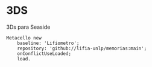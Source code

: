 # 3DS

3Ds para Seaside

```Smalltalk
Metacello new
	baseline: 'Lifiometro';
	repository: 'github://lifia-unlp/memorias:main';
	onConflictUseLoaded;
	load.
  ```
